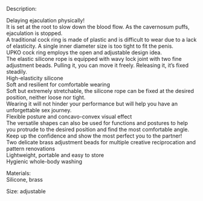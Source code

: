 Description:

Delaying ejaculation physically!  
It is set at the root to slow down the blood flow. As the cavernosum puffs, ejaculation is stopped.  
A traditional cock ring is made of plastic and is difficult to wear due to a lack of elasticity. A single inner diameter size is too tight to fit the penis.  
UPKO cock ring employs the open and adjustable design idea.  
The elastic silicone rope is equipped with wavy lock joint with two fine adjustment beads. Pulling it, you can move it freely. Releasing it, it’s fixed steadily.  
High-elasticity silicone  
Soft and resilient for comfortable wearing  
Soft but extremely stretchable, the silicone rope can be fixed at the desired position, neither loose nor tight.  
Wearing it will not hinder your performance but will help you have an unforgettable sex journey.  
Flexible posture and concavo-convex visual effect  
The versatile shapes can also be used for functions and postures to help you protrude to the desired position and find the most comfortable angle. Keep up the confidence and show the most perfect you to the partner!  
Two delicate brass adjustment beads for multiple creative reciprocation and pattern renovations  
Lightweight, portable and easy to store  
Hygienic whole-body washing

Materials:  
Silicone, brass  
  
Size: adjustable